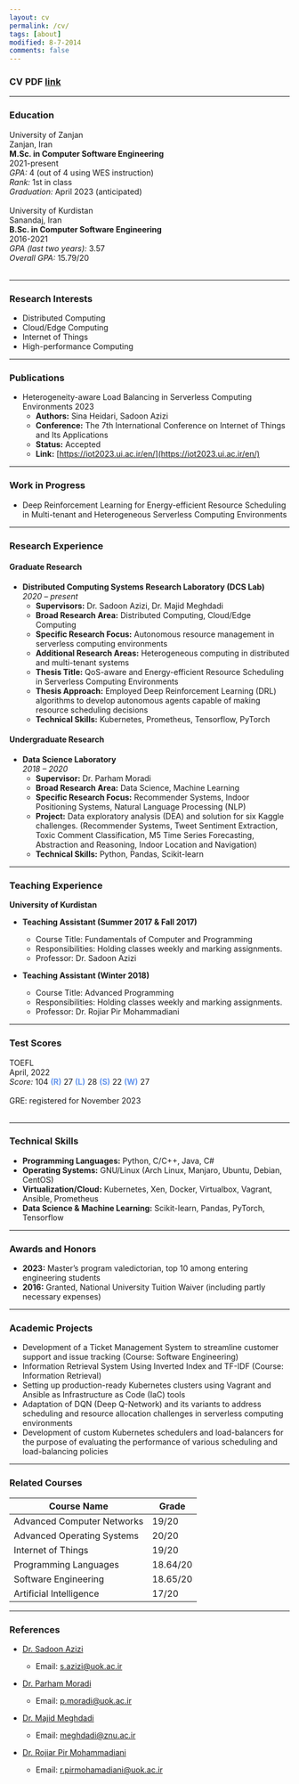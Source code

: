 ```yaml
---
layout: cv
permalink: /cv/
tags: [about]
modified: 8-7-2014
comments: false
---
```




<!-- ### @<a href="https://scholar.google.com/citations?user=EoZJQVYAAAAJ&hl=en" target="_blank">Google Scholar Profile [link]</a> ### -->
### CV PDF [link](../cv.pdf)
---
### Education
<!--M.Sc.-->
<div class="float-parent-element">
  <div class="float-child-element">
    <div class="first-layer-left">University of Zanjan</div>
  </div>
  <div class="float-child-element">
    <div class="first-layer-right">Zanjan, Iran</div>
  </div>
</div>
<div class="float-parent-element">
  <div class="float-child-element">
    <div class="first-layer-left"><b>M.Sc. in Computer Software Engineering</b></div>
  </div>
  <div class="float-child-element">
    <div class="first-layer-right">2021-present</div>
  </div>
  <div class="float-child-element-full">
	<div class= "full-width"><i>GPA: </i>4 (out of 4 using WES instruction)</div>
	<div class= "full-width"><i>Rank: </i>1st in class</div>
	<div class= "full-width"><i>Graduation: </i>April 2023 (anticipated)</div>
	<div class= "full-width"><br></div>
  </div>
  
</div>
<!--undergraduate-->
<div class="float-parent-element">
  <div class="float-child-element">
    <div class="first-layer-left">University of Kurdistan</div>
  </div>
  <div class="float-child-element">
    <div class="first-layer-right">Sanandaj, Iran</div>
  </div>
</div>
<div class="float-parent-element">
  <div class="float-child-element">
    <div class="first-layer-left"><b>B.Sc. in Computer Software Engineering</b></div>
  </div>
  <div class="float-child-element">
    <div class="first-layer-right">2016-2021</div>
  </div>
  <div class="float-child-element-full">
	<div class= "full-width"><i>GPA (last two years): </i>3.57</div>
	<div class= "full-width"><i>Overall GPA: </i>15.79/20</div>
	<div class= "full-width"><br></div>
  </div>
</div>

<hr style="width:100%;text-align:left;margin-left:0">

### Research Interests
- Distributed Computing
- Cloud/Edge Computing
- Internet of Things
- High-performance Computing

---

### Publications
- Heterogeneity-aware Load Balancing in Serverless Computing Environments 2023
  - **Authors:** Sina Heidari, Sadoon Azizi
  - **Conference:** The 7th International Conference on Internet of Things and Its Applications
  - **Status:** Accepted
  - **Link:** [https://iot2023.ui.ac.ir/en/](https://iot2023.ui.ac.ir/en/)

<hr style="width:100%;text-align:left;margin-left:0;">

### Work in Progress
- Deep Reinforcement Learning for Energy-efficient Resource Scheduling in Multi-tenant and Heterogeneous Serverless Computing Environments


<hr style="width:100%;text-align:left;margin-left:0;">

### Research Experience

#### Graduate Research
- **Distributed Computing Systems Research Laboratory (DCS Lab)**  
  *2020 – present*  
  - **Supervisors:** Dr. Sadoon Azizi, Dr. Majid Meghdadi  
  - **Broad Research Area:** Distributed Computing, Cloud/Edge Computing  
  - **Specific Research Focus:** Autonomous resource management in serverless computing environments  
  - **Additional Research Areas:** Heterogeneous computing in distributed and multi-tenant systems  
  - **Thesis Title:** QoS-aware and Energy-efficient Resource Scheduling in Serverless Computing Environments  
  - **Thesis Approach:** Employed Deep Reinforcement Learning (DRL) algorithms to develop autonomous agents capable of making resource scheduling decisions  
  - **Technical Skills:** Kubernetes, Prometheus, Tensorflow, PyTorch

#### Undergraduate Research
- **Data Science Laboratory**  
  *2018 – 2020*  
  - **Supervisor:** Dr. Parham Moradi  
  - **Broad Research Area:** Data Science, Machine Learning  
  - **Specific Research Focus:** Recommender Systems, Indoor Positioning Systems, Natural Language Processing (NLP)  
  - **Project:** Data exploratory analysis (DEA) and solution for six Kaggle challenges.
    (Recommender Systems, Tweet Sentiment Extraction, Toxic Comment Classification,
    M5 Time Series Forecasting, Abstraction and Reasoning, Indoor Location and Navigation)  
  - **Technical Skills:** Python, Pandas, Scikit-learn



<hr style="width:100%;text-align:left;margin-left:0;">

### Teaching Experience

**University of Kurdistan**

- **Teaching Assistant (Summer 2017 & Fall 2017)**
  - Course Title: Fundamentals of Computer and Programming
  - Responsibilities: Holding classes weekly and marking assignments.
  - Professor: Dr. Sadoon Azizi

- **Teaching Assistant (Winter 2018)**
  - Course Title: Advanced Programming
  - Responsibilities: Holding classes weekly and marking assignments.
  - Professor: Dr. Rojiar Pir Mohammadiani

<hr style="width:100%;text-align:left;margin-left:0;">

### Test Scores
<div class="float-parent-element">
  <div class="float-child-element">
    <div class="first-layer-left">TOEFL</div>
  </div>
  <div class="float-child-element">
    <div class="first-layer-right">April, 2022</div>
  </div>
</div>
<div class="float-parent-element">
  <div class="float-child-element-full">
    <div class="not-full"><i>Score: </i>104 <b style="color: #6495ED">(R)</b> 27 <b style="color: #6495ED">(L)</b> 28 <b style="color: #6495ED">(S)</b> 22 <b style="color: #6495ED">(W)</b> 27</div>
	<div class= "full-width"><br></div>
  </div>
</div>

<div class="float-parent-element">
  <div class="float-child-element">
    <div class="first-layer-left">GRE: registered for November 2023</div>
	<div class= "full-width"><br></div>
  </div>
  <div class="float-child-element">
    <div class="first-layer-right"></div>
	
  </div>
</div>

<hr style="width:100%;text-align:left;margin-left:0;">

### Technical Skills

- **Programming Languages:** Python, C/C++, Java, C#
- **Operating Systems:** GNU/Linux (Arch Linux, Manjaro, Ubuntu, Debian, CentOS)
- **Virtualization/Cloud:** Kubernetes, Xen, Docker, Virtualbox, Vagrant, Ansible, Prometheus
- **Data Science & Machine Learning:** Scikit-learn, Pandas, PyTorch, Tensorflow

<hr style="width:100%;text-align:left;margin-left:0;">

### Awards and Honors
- **2023:** Master’s program valedictorian, top 10 among entering engineering students
- **2016:** Granted, National University Tuition Waiver (including partly necessary expenses)


<hr style="width:100%;text-align:left;margin-left:0;">

### Academic Projects

- Development of a Ticket Management System to streamline customer support and issue tracking (Course: Software Engineering)
- Information Retrieval System Using Inverted Index and TF-IDF (Course: Information Retrieval)
- Setting up production-ready Kubernetes clusters using Vagrant and Ansible as Infrastructure as Code (IaC) tools
- Adaptation of DQN (Deep Q-Network) and its variants to address scheduling and resource allocation challenges in serverless computing environments
- Development of custom Kubernetes schedulers and load-balancers for the purpose of evaluating the performance of various scheduling and load-balancing policies

<hr style="width:100%;text-align:left;margin-left:0;">

### Related Courses

| Course Name               | Grade |
|---------------------------|-------|
| Advanced Computer Networks| 19/20 |
| Advanced Operating Systems| 20/20 |
| Internet of Things        | 19/20 |
| Programming Languages     | 18.64/20 |
| Software Engineering      | 18.65/20 |
| Artificial Intelligence   | 17/20  |

<hr style="width:100%;text-align:left;margin-left:0;">

### References

- [Dr. Sadoon Azizi](https://research.uok.ac.ir/~sazizi/en/)
  - Email: s.azizi@uok.ac.ir

- [Dr. Parham Moradi](https://research.uok.ac.ir/~pmoradi/en/)
  - Email: p.moradi@uok.ac.ir

- [Dr. Majid Meghdadi](https://www.znu.ac.ir/members/meghdadi-majid/en)
  - Email: meghdadi@znu.ac.ir

- [Dr. Rojiar Pir Mohammadiani](https://research.uok.ac.ir/~rpirmohammadiani/en/)
  - Email: r.pirmohamadiani@uok.ac.ir


